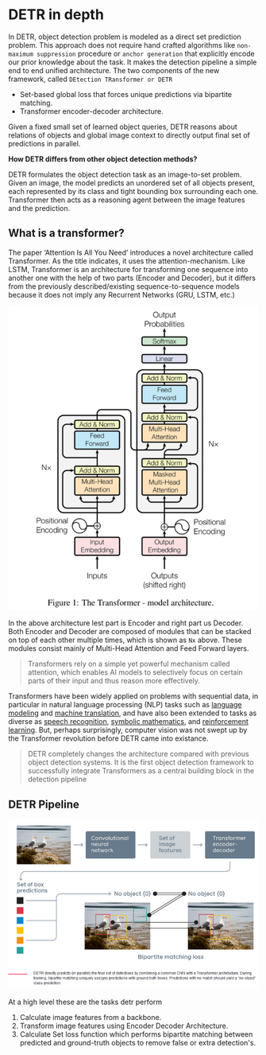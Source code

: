 <!-- # All About Detr

DETR stands for DEtection TRansformer, is a end to end object detection and segmentation model by FAIR.

Q: We take the encoded image (dxH/32xW/32) and send it to Multi-Head Attention?

A: We Pass out image input image to backbone (example ResNet50) which gives us features this features is then passed on to transformer which gives us this hidden state that is (d, h/32, w/32)

Q: We do something here to generate NxMxH/32xW/32 maps?

A: We apply Einstein summation convention, to convert `bqnc,bnchw->bqnhw`
    
    torch.einsum("bqnc,bnchw->bqnhw", qh * self.normalize_fact, kh)

Q: Then we concatenate these maps with Res5 Block

A: These features are comming from backbone feature layers.


References: 

* https://github.com/waspinator/pycococreator -->


# DETR in depth

In DETR, object detection problem is modeled as a direct set prediction problem. This approach does not require hand crafted algorithms like `non-maximum suppression` procedure or `anchor generation` that explicitly encode our prior knowledge about the task. It makes the detection pipeline a simple end to end unified architecture. The two components of the new framework, called `DEtection TRansformer or DETR`

* Set-based global loss that forces unique predictions via bipartite matching.
* Transformer encoder-decoder architecture.

Given a fixed small set of learned object queries, DETR reasons about relations of  objects and global image context to directly output final set of predictions in parallel.


**How DETR differs from other object detection methods?**

DETR formulates the object detection task as an image-to-set problem. Given an image, the model predicts an unordered set of all objects present, each represented by its class and tight bounding box surrounding each one. Transformer then acts as a reasoning agent between the image features and the prediction.

## What is a transformer?

The paper ‘Attention Is All You Need’ introduces a novel architecture called Transformer. As the title indicates, it uses the attention-mechanism. Like LSTM, Transformer is an architecture for transforming one sequence into another one with the help of two parts (Encoder and Decoder), but it differs from the previously described/existing sequence-to-sequence models because it does not imply any Recurrent Networks (GRU, LSTM, etc.)

![Transformer Architecture](./assets/attention_arch.png)

In the above architecture lest part is Encoder and right part us Decoder. Both Encoder and Decoder are composed of modules that can be stacked on top of each other multiple times, which is shown as `Nx` above. These modules consist mainly of Multi-Head Attention and Feed Forward layers. 


> Transformers rely on a simple yet powerful mechanism called attention, which enables AI models to selectively focus on certain parts of their input and thus reason more effectively.


Transformers have been widely applied on problems with sequential data, in particular in natural language processing (NLP) tasks such as [language modeling](https://ai.facebook.com/blog/roberta-an-optimized-method-for-pretraining-self-supervised-nlp-systems/) and [machine translation](https://ai.facebook.com/blog/facebook-leads-wmt-translation-competition/), and have also been extended to tasks as diverse as [speech recognition](https://engineering.fb.com/ai-research/wav2letter/), [symbolic mathematics](https://ai.facebook.com/blog/using-neural-networks-to-solve-advanced-mathematics-equations/), and [reinforcement learning](https://arxiv.org/abs/2002.09402). But, perhaps surprisingly, computer vision was not swept up by the Transformer revolution before DETR came into existance.


> DETR completely changes the architecture compared with previous object detection systems. It is the first object detection framework to successfully integrate Transformers as a central building block in the detection pipeline


## DETR Pipeline


![detr_Pipeline](./assets/detr_pipeline.png)

At a high level these are the tasks detr perform 

1. Calculate image features from a backbone.
2. Transform image features using Encoder Decoder Architecture.
3. Calculate Set loss function which performs bipartite matching between predicted and ground-truth objects to remove false or extra detection's.